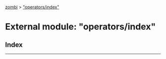 [zombi](../README.md) > ["operators/index"](../modules/_operators_index_.md)



# External module: "operators/index"

## Index


---
